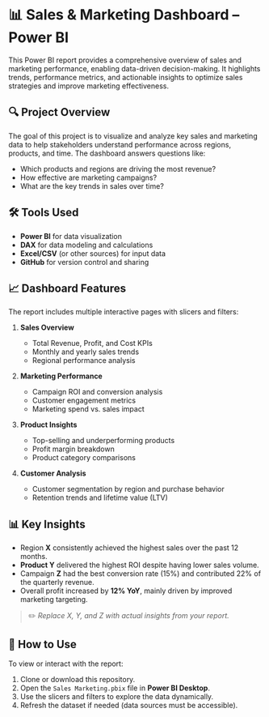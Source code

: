 # 📊 Sales & Marketing Dashboard – Power BI

This Power BI report provides a comprehensive overview of sales and marketing performance, enabling data-driven decision-making. It highlights trends, performance metrics, and actionable insights to optimize sales strategies and improve marketing effectiveness.

## 🔍 Project Overview

The goal of this project is to visualize and analyze key sales and marketing data to help stakeholders understand performance across regions, products, and time. The dashboard answers questions like:
- Which products and regions are driving the most revenue?
- How effective are marketing campaigns?
- What are the key trends in sales over time?

## 🛠️ Tools Used

- **Power BI** for data visualization  
- **DAX** for data modeling and calculations  
- **Excel/CSV** (or other sources) for input data  
- **GitHub** for version control and sharing

## 📈 Dashboard Features

The report includes multiple interactive pages with slicers and filters:

1. **Sales Overview**
   - Total Revenue, Profit, and Cost KPIs
   - Monthly and yearly sales trends
   - Regional performance analysis

2. **Marketing Performance**
   - Campaign ROI and conversion analysis
   - Customer engagement metrics
   - Marketing spend vs. sales impact

3. **Product Insights**
   - Top-selling and underperforming products
   - Profit margin breakdown
   - Product category comparisons

4. **Customer Analysis**
   - Customer segmentation by region and purchase behavior
   - Retention trends and lifetime value (LTV)

## 📊 Key Insights

- Region **X** consistently achieved the highest sales over the past 12 months.
- **Product Y** delivered the highest ROI despite having lower sales volume.
- Campaign **Z** had the best conversion rate (15%) and contributed 22% of the quarterly revenue.
- Overall profit increased by **12% YoY**, mainly driven by improved marketing targeting.

> ✏️ *Replace X, Y, and Z with actual insights from your report.*

## 📂 How to Use

To view or interact with the report:

1. Clone or download this repository.
2. Open the `Sales Marketing.pbix` file in **Power BI Desktop**.
3. Use the slicers and filters to explore the data dynamically.
4. Refresh the dataset if needed (data sources must be accessible).
